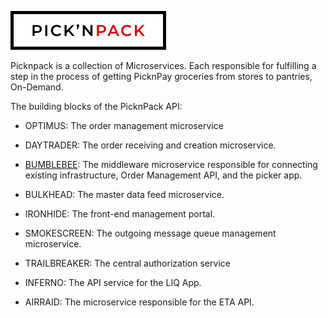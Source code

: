 ![PicknPack](https://github.com/SA-Software-House-Mossel/.github/blob/main/profile/mdLogo.png?raw=true "PicknPack")

Picknpack is a collection of Microservices. Each responsible for fulfilling a step in the process of getting PicknPay groceries from stores to pantries, On-Demand.

The building blocks of the PicknPack API:

- OPTIMUS: The order management microservice

- DAYTRADER: The order receiving and creation microservice.

- [BUMBLEBEE](https://github.com/SA-Software-House-Mossel/Bumblebee/pulls): The middleware microservice responsible for connecting existing infrastructure, Order Management API, and the picker app.

- BULKHEAD: The master data feed microservice.

- IRONHIDE: The front-end management portal.

- SMOKESCREEN: The outgoing message queue management microservice.

- TRAILBREAKER: The central authorization service

- INFERNO: The API service for the LIQ App.

- AIRRAID: The microservice responsible for the ETA API.
